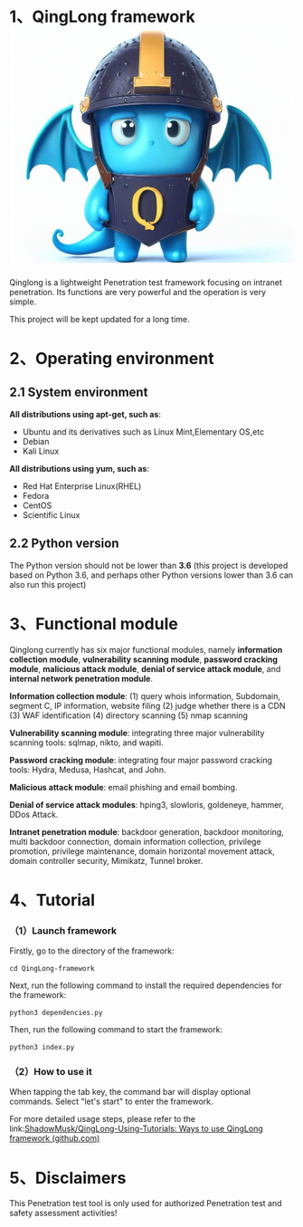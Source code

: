 # 1、QingLong framework ![logo](readme.assets/logo.jpg)

Qinglong is a lightweight Penetration test framework focusing on intranet penetration. Its functions are very powerful and the operation is very simple.

This project will be kept updated for a long time.

# 2、Operating environment

## 2.1 System environment

**All distributions using apt-get, such as**:

- Ubuntu and its derivatives such as Linux Mint,Elementary OS,etc
- Debian
- Kali Linux

**All distributions using yum, such as**:

- Red Hat Enterprise Linux(RHEL)
- Fedora
- CentOS
- Scientific Linux

## 2.2 Python version

The Python version should not be lower than **3.6** (this project is developed based on Python 3.6, and perhaps other Python versions lower than 3.6 can also run this project)

# 3、Functional module          

Qinglong currently has six major functional modules, namely **information collection module**, **vulnerability scanning module**, **password cracking module**, **malicious attack module**, **denial of service attack module**, and **internal network penetration module**.

**Information collection module**: (1) query whois information, Subdomain, segment C, IP information, website filing (2) judge whether there is a CDN (3) WAF identification (4) directory scanning (5) nmap scanning

**Vulnerability scanning module**: integrating three major vulnerability scanning tools: sqlmap, nikto, and wapiti.

**Password cracking module**: integrating four major password cracking tools: Hydra, Medusa, Hashcat, and John.

**Malicious attack module**: email phishing and email bombing.

**Denial of service attack modules**: hping3, slowloris, goldeneye, hammer, DDos Attack.

**Intranet penetration module**: backdoor generation, backdoor monitoring, multi backdoor connection, domain information collection, privilege promotion, privilege maintenance, domain horizontal movement attack, domain controller security, Mimikatz, Tunnel broker.

# 4、Tutorial

### （1）Launch framework

Firstly, go to the directory of the framework:

```shell
cd QingLong-framework
```

Next, run the following command to install the required dependencies for the framework:                         

```shell
python3 dependencies.py
```

Then, run the following command to start the framework:

```shell
python3 index.py
```

### （2）How to use it

When tapping the tab key, the command bar will display optional commands. Select "let's start" to enter the framework.

For more detailed usage steps, please refer to the link:[ShadowMusk/QingLong-Using-Tutorials: Ways to use QingLong framework (github.com)](https://github.com/ShadowMusk/QingLong-Using-Tutorials)

# 5、Disclaimers

This Penetration test tool is only used for authorized Penetration test and safety assessment activities!
